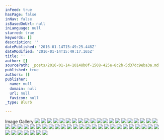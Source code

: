 ```yaml
---
inFeed: true
hasPage: false
inNav: false
isBasedOnUrl: null
inLanguage: null
starred: true
keywords: []
description: ''
datePublished: '2016-01-14T15:49:25.448Z'
dateModified: '2016-01-14T15:49:17.165Z'
title: ''
author: []
sourcePath: _posts/2016-01-14-10148b0f-1508-425e-8c2b-5d37dc9eba3a.md
published: true
authors: []
publisher:
  name: null
  domain: null
  url: null
  favicon: null
_type: Blurb

---
```

Image Gallery
![](https://the-grid-user-content.s3-us-west-2.amazonaws.com/8ca2c666-d75a-41dd-b31d-a4d88aa2550c.jpg)
![](https://the-grid-user-content.s3-us-west-2.amazonaws.com/74005181-3e5a-424e-b8ba-5618537c94d4.jpg)
![](https://the-grid-user-content.s3-us-west-2.amazonaws.com/0bd6c229-d9e4-4792-b227-5705cbed0bdf.jpg)
![](https://the-grid-user-content.s3-us-west-2.amazonaws.com/0573d82b-c881-4b95-a155-7a7f1c4ee368.jpg)
![](https://the-grid-user-content.s3-us-west-2.amazonaws.com/80acf47f-b5a6-4d6e-b88e-cfd407ee3abc.jpg)
![](https://the-grid-user-content.s3-us-west-2.amazonaws.com/d7eea218-aa3d-4bdc-8b38-192b8b894f4b.jpg)
![](https://the-grid-user-content.s3-us-west-2.amazonaws.com/9b0e8e06-1fb0-4297-815e-387715fd06d7.jpg)
![](https://the-grid-user-content.s3-us-west-2.amazonaws.com/3fd787fc-29f6-4814-b0fb-d9f2bc747cbf.jpg)
![](https://the-grid-user-content.s3-us-west-2.amazonaws.com/71702e7d-0ea7-4e5f-9c7d-0b4f92aa1fe1.jpg)
![](https://the-grid-user-content.s3-us-west-2.amazonaws.com/57d822d1-b676-4420-853d-9bf8a60d7bc1.jpg)
![](https://the-grid-user-content.s3-us-west-2.amazonaws.com/afcbc2a8-7b49-439c-acfc-ea2d6bcf75d8.jpg)
![](https://the-grid-user-content.s3-us-west-2.amazonaws.com/d5f10d74-56ce-4605-a569-e13d3ce3f5ec.jpg)
![](https://the-grid-user-content.s3-us-west-2.amazonaws.com/3c2fbe3b-e78d-4c50-98a4-0a38922ff795.jpg)
![](https://the-grid-user-content.s3-us-west-2.amazonaws.com/9c300685-ddbd-4e2e-93c4-892b84b9e2b6.jpg)
![](https://the-grid-user-content.s3-us-west-2.amazonaws.com/58e5be01-627d-4412-95fc-38de196d7d51.jpg)
![](https://the-grid-user-content.s3-us-west-2.amazonaws.com/ffdf3c22-27c6-42ea-a650-dc7a433c7ba5.jpg)
![](https://the-grid-user-content.s3-us-west-2.amazonaws.com/98d100ea-e8a3-4f60-9a17-b51f844e26cc.jpg)
![](https://the-grid-user-content.s3-us-west-2.amazonaws.com/76244971-86ff-4471-a1f7-9c9bd2b47222.jpg)
![](https://the-grid-user-content.s3-us-west-2.amazonaws.com/b9313c1d-d63f-4aa8-8b02-a6369e65237a.jpg)
![](https://the-grid-user-content.s3-us-west-2.amazonaws.com/58e19fcb-46b2-4dd9-bef9-e8f0f781de5e.jpg)
![](https://the-grid-user-content.s3-us-west-2.amazonaws.com/9021e6d3-35e0-4111-83c5-e19050cec330.jpg)
![](https://the-grid-user-content.s3-us-west-2.amazonaws.com/0bfe332e-8f37-4407-9075-1d340dce7c53.jpg)
![](https://the-grid-user-content.s3-us-west-2.amazonaws.com/b3be56ca-6269-48f0-b3bd-213f924ac945.jpg)
![](https://the-grid-user-content.s3-us-west-2.amazonaws.com/3a2f7ddd-b0cb-42d0-9647-e570839e44ce.jpg)
![](https://the-grid-user-content.s3-us-west-2.amazonaws.com/7a14489f-ab30-4607-9728-a879ae7cc99f.jpg)
![](https://the-grid-user-content.s3-us-west-2.amazonaws.com/b712cf5e-c037-467b-90a6-29a08b34fd39.jpg)
![](https://the-grid-user-content.s3-us-west-2.amazonaws.com/5d748869-5e99-4227-853a-36627033c44f.jpg)
![](https://the-grid-user-content.s3-us-west-2.amazonaws.com/3de35a09-76be-429c-b33c-edb3a40964bf.jpg)
![](https://the-grid-user-content.s3-us-west-2.amazonaws.com/59e1aa26-94eb-4280-b67e-1961f84118dc.jpg)
![](https://the-grid-user-content.s3-us-west-2.amazonaws.com/42b98a27-0101-4b4a-89c7-e3f173c20bdc.jpg)
![](https://the-grid-user-content.s3-us-west-2.amazonaws.com/63f20ed3-aa62-4cd4-886a-784465ebb854.jpg)
![](https://the-grid-user-content.s3-us-west-2.amazonaws.com/fe179d31-017b-46c8-bdd7-695cc791fb67.jpg)
![](https://the-grid-user-content.s3-us-west-2.amazonaws.com/89d82019-d446-4af2-a24a-3e87b092570f.jpg)
![](https://the-grid-user-content.s3-us-west-2.amazonaws.com/dc55de41-032d-4849-a2a8-250c70ce2ff5.jpg)
![](https://the-grid-user-content.s3-us-west-2.amazonaws.com/db2a037c-3680-4f6a-893d-1d5762a2234e.jpg)
![](https://the-grid-user-content.s3-us-west-2.amazonaws.com/c56b8f99-5452-4e64-a240-68e0a3918011.jpg)
![](https://the-grid-user-content.s3-us-west-2.amazonaws.com/5cfb4817-a3f7-47b8-8386-0cbb6a9f436e.jpg)
![](https://the-grid-user-content.s3-us-west-2.amazonaws.com/821d41c1-1ba4-47c0-86dd-a424ba38fbca.jpg)
![](https://the-grid-user-content.s3-us-west-2.amazonaws.com/8c7a8ad7-1961-43e1-9140-85aedb6bcd76.jpg)
![](https://the-grid-user-content.s3-us-west-2.amazonaws.com/7f00d74b-ba43-41db-b3e2-98ce140f68de.jpg)
![](https://the-grid-user-content.s3-us-west-2.amazonaws.com/e3662b62-5166-4a8d-9d5c-522829ba2624.jpg)
![](https://the-grid-user-content.s3-us-west-2.amazonaws.com/c3b1cc52-6b2d-48e0-bfe3-799640343d2e.jpg)
![](https://the-grid-user-content.s3-us-west-2.amazonaws.com/47a4967c-beab-4696-8f95-1619635a07f3.jpg)
![](https://the-grid-user-content.s3-us-west-2.amazonaws.com/56f65e18-3787-41fd-8837-b03036b5aed0.jpg)
![](https://the-grid-user-content.s3-us-west-2.amazonaws.com/3907621c-a205-4075-99d5-f78672b9ec30.jpg)
![](https://the-grid-user-content.s3-us-west-2.amazonaws.com/be42bf71-4148-4b53-bf3e-9abab234cca0.jpg)
![](https://the-grid-user-content.s3-us-west-2.amazonaws.com/d132140f-50bf-4dde-9f94-44716593aae3.jpg)
![](https://the-grid-user-content.s3-us-west-2.amazonaws.com/0fdbd592-81d4-427d-9af9-bfb4d0bf7a8c.jpg)
![](https://the-grid-user-content.s3-us-west-2.amazonaws.com/46b99d4f-9770-4a52-a985-6e4bdd8e8418.jpg)
![](https://the-grid-user-content.s3-us-west-2.amazonaws.com/84520456-ca04-4e80-b79f-b55cf44e9ad6.jpg)
![](https://the-grid-user-content.s3-us-west-2.amazonaws.com/1068d3c2-36b9-4438-abb8-e299c0ad4110.jpg)
![](https://the-grid-user-content.s3-us-west-2.amazonaws.com/6f3ee35b-7f43-484e-8eca-065abc8350d2.jpg)